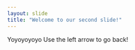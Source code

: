 ```yaml
---
layout: slide
title: "Welcome to our second slide!"
---
```

Yoyoyoyoyo
Use the left arrow to go back!
